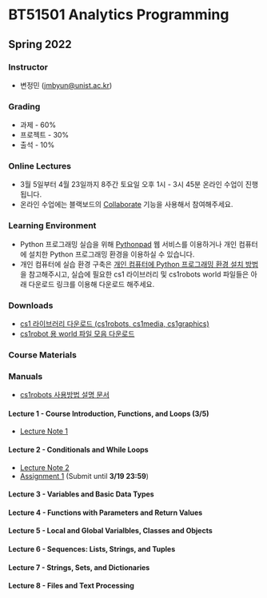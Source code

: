 # BT51501 Analytics Programming

## Spring 2022

### Instructor

- 변정민 (jmbyun@unist.ac.kr)

### Grading

- 과제 - 60%
- 프로젝트 - 30%
- 출석 - 10%

### Online Lectures

- 3월 5일부터 4월 23일까지 8주간 토요일 오후 1시 - 3시 45분 온라인 수업이 진행됩니다.
- 온라인 수업에는 블랙보드의 [Collaborate](https://blackboard.unist.ac.kr/webapps/collab-ultra/tool/collabultra?course_id=_7246_1&mode=cpview) 기능을 사용해서 참여해주세요.

### Learning Environment

- Python 프로그래밍 실습을 위해 [Pythonpad](https://www.pythonpad.co/pads/new) 웹 서비스를 이용하거나 개인 컴퓨터에 설치한 Python 프로그래밍 환경을 이용하실 수 있습니다.
- 개인 컴퓨터에 실습 환경 구축은 [개인 컴퓨터에 Python 프로그래밍 환경 설치 방법](/bat51501/install_python) 을 참고해주시고, 실습에 필요한 cs1 라이브러리 및 cs1robots world 파일들은 아래 다운로드 링크를 이용해 다운로드 해주세요.

### Downloads

- [cs1 라이브러리 다운로드 (cs1robots, cs1media, cs1graphics)](/bat51501/downloads/cs1_modules.zip)
- [cs1robot 용 world 파일 모음 다운로드](/static/bat51501/downloads/worlds.zip)

### Course Materials

### Manuals

- [cs1robots 사용방법 설명 문서](/static/bat51501/downloads/robotnotes.zip)

#### Lecture 1 - Course Introduction, Functions, and Loops (3/5)

- [Lecture Note 1](https://docs.google.com/presentation/d/1ppoUDNKHFVSKkhjxScNFxfVSicNFuvPyx0NF_FkyRq4/export?format=pdf)

#### Lecture 2 - Conditionals and While Loops

- [Lecture Note 2](https://docs.google.com/presentation/d/1f5LxStE0IBfiQa4AnfjULmxaqQLAmz_nSuvGGUw-ebA/export?format=pdf)
- [Assignment 1](/bat51501/assignments/01_robot) (Submit until **3/19 23:59**)

#### Lecture 3 - Variables and Basic Data Types

#### Lecture 4 - Functions with Parameters and Return Values

#### Lecture 5 - Local and Global Varialbles, Classes and Objects

#### Lecture 6 - Sequences: Lists, Strings, and Tuples

#### Lecture 7 - Strings, Sets, and Dictionaries

#### Lecture 8 - Files and Text Processing
